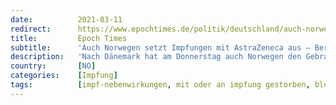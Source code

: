 ```yaml
---
date:          2021-03-11
redirect:      https://www.epochtimes.de/politik/deutschland/auch-norwegen-setzt-impfungen-mit-astrazeneca-vakzin-aus-bundesgesundheitsministerium-sieht-keinen-anlass-fuer-stopp-a3468170.html
title:         Epoch Times
subtitle:      'Auch Norwegen setzt Impfungen mit AstraZeneca aus – Berlin sieht keinen Anlass für einen Stopp'
description:   'Nach Dänemark hat am Donnerstag auch Norwegen den Gebrauch des Corona-Impfstoffs von AstraZeneca ausgesetzt. Zur Begründung verwies Geir Bukholm von der Nationalen Gesundheitsbehörde in Oslo auf Hinweise auf mögliche gefährliche …'
country:       [NO]
categories:    [Impfung]
tags:          [impf-nebenwirkungen, mit oder an impfung gestorben, blutgerinnungsstörungen, astrazeneca, impf-stopp]
---
```

